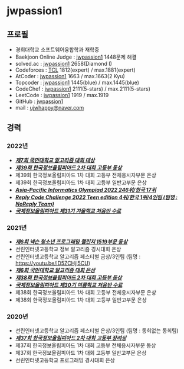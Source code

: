 # jwpassion1   
   
## 프로필   
   
- 경희대학교 소프트웨어융합학과 재학중   
- Baekjoon Online Judge : [jwpassion1](https://www.acmicpc.net/user/jwpassion1)  1448문제 해결   
- solved.ac : [jwpassion1](https://solved.ac/profile/jwpassion1)  2658(Diamond I)   
- Codeforces : [TCL](https://codeforces.com/profile/TCL)  1812(expert) / max.1881(expert)   
- AtCoder : [jwpassion1](https://atcoder.jp/users/jwpassion1)  1663 / max.1663(2 Kyu)   
- Topcoder : [jwpassion1](https://profiles.topcoder.com/jwpassion1/stats/Competitive%20Programming/SRM)  1445(blue) / max.1445(blue)   
- CodeChef : [jwpassion1](https://www.codechef.com/users/jwpassion1)  2111(5-stars) / max.2111(5-stars)   
- LeetCode : [jwpassion1](https://leetcode.com/u/jwpassion1/)  1919 / max.1919   
- GitHub : [jwpassion1](https://github.com/jwpassion1)   
- mail : ujwhappy@naver.com   
   
   
## 경력   
### 2022년   
- ***<u>제7회 국민대학교 알고리즘 대회 대상</u>***   
- ***<u>제39회 한국정보올림피아드 2차 대회 고등부 동상</u>***   
- 제39회 한국정보올림피아드 1차 대회 고등부 전체응시자부문 은상   
- 제39회 한국정보올림피아드 1차 대회 고등부 일반고부문 은상   
- ***<u>Asia-Pacific Informatics Olympiad 2022  246위/한국 17위</u>***   
- ***<u>Reply Code Challenge 2022 Teen edition 4위/한국 1위/4인팀 (팀명 : NoReply Team)</u>***   
- ***<u>국제정보올림피아드 제31기 겨울학교 처음반 수료</u>***   
   
### 2021년   
- ***<u>제6회 넥슨 청소년 프로그래밍 챌린지 1519부문 동상</u>***   
- 선린인터넷고등학교 정보 알고리즘 경시대회 은상   
- 선린인터넷고등학교 알고리즘 페스티벌 금상/3인팀 (팀명 : https://youtu.be/iD5ZCHjI5CU)   
- ***<u>제6회 국민대학교 알고리즘 대회 은상</u>***   
- ***<u>제38회 한국정보올림피아드 2차 대회 고등부 동상</u>***   
- ***<u>국제정보올림피아드 제30기 여름학교 처음반 수료</u>***   
- 제38회 한국정보올림피아드 1차 대회 고등부 전체응시자부문 은상   
- 제38회 한국정보올림피아드 1차 대회 고등부 일반고부문 은상   
   
### 2020년   
- 선린인터넷고등학교 알고리즘 페스티벌 은상/3인팀  (팀명 : 동희없는 동희팀)
- ***<u>제37회 한국정보올림피아드 2차 대회 고등부 장려상</u>***   
- 제37회 한국정보올림피아드 1차 대회 고등부 전체응시자부문 동상   
- 제37회 한국정보올림피아드 1차 대회 고등부 일반고부문 은상   
- 선린인터넷고등학교 프로그래밍 경시대회 은상
   
